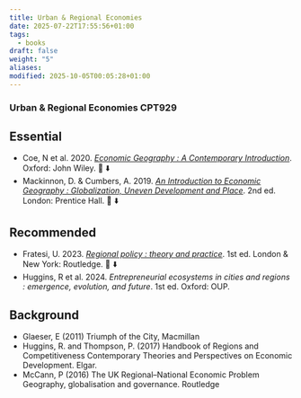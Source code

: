 ```yaml
---
title: Urban & Regional Economies
date: 2025-07-22T17:55:56+01:00
tags:
  - books
draft: false
weight: "5"
aliases:
modified: 2025-10-05T00:05:28+01:00
---
```

### Urban & Regional Economies CPT929
## Essential
- Coe, N et al. 2020. *[Economic Geography : A Contemporary Introduction](https://f001.backblazeb2.com/file/jakerMSc/Coe-Kelly-Yeung_Economic-geography_2020.pdf)*. Oxford: John Wiley. 📕 ⬇️
- Mackinnon, D. & Cumbers, A. 2019. *[An Introduction to Economic Geography : Globalization, Uneven Development and Place](https://f001.backblazeb2.com/file/jakerMSc/Mackinnon-Cumbers_Introduction-to-economic-geography_2007.pdf)*. 2nd ed. London: Prentice Hall. 📕 ⬇️
## Recommended
- Fratesi, U. 2023. *[Regional policy : theory and practice](https://f001.backblazeb2.com/file/jakerMSc/Fratesi_Regional-Policy_2023.pdf)*. 1st ed. London & New York: Routledge. 📕 ⬇️ 
- Huggins, R et al. 2024. *Entrepreneurial ecosystems in cities and regions : emergence, evolution, and future*. 1st ed. Oxford: OUP. 
## Background
- Glaeser, E (2011) Triumph of the City, Macmillan
- Huggins, R. and Thompson, P. (2017) Handbook of Regions and Competitiveness Contemporary Theories and Perspectives on Economic Development. Elgar.
- McCann, P (2016) The UK Regional–National Economic Problem Geography, globalisation and governance. Routledge
